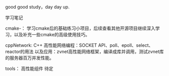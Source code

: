 good good study，day day up.

学习笔记

cmake-：
    学习cmake后的基础练习小项目，后续查看其他开源项目继续深入学习，以及补充一些cmake的高级使用技巧。
    
 cppNetwork:
    C++ 高性能网络编程：SOCKET API、poll、epoll、select、reactor的用法
    以及应用：zvnet高性能网络框架，编译成库并调用，测试zvnet库的服务器百万并发性能。

tools：
    高性能组件  待定